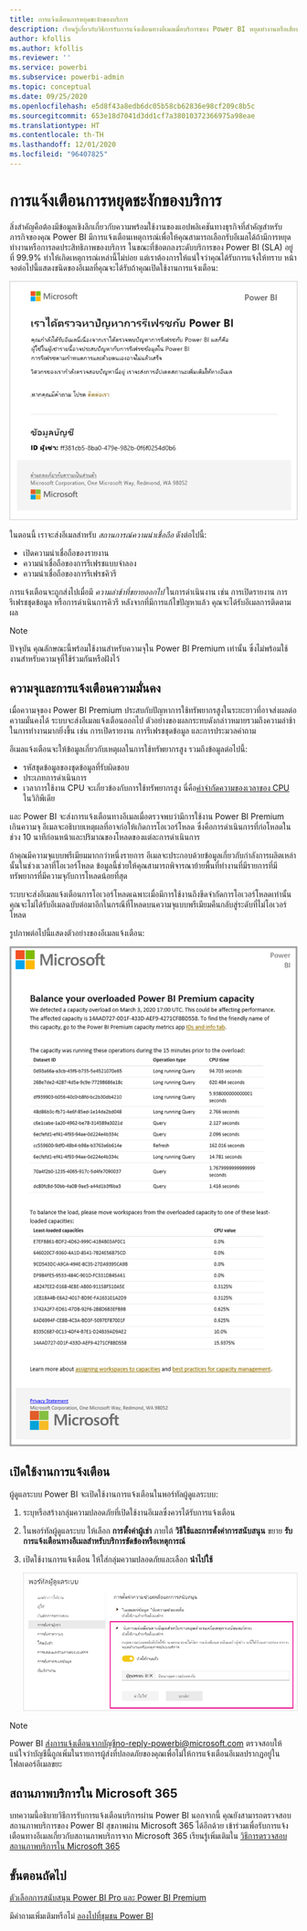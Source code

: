 ```yaml
---
title: การแจ้งเตือนการหยุดชะงักของบริการ
description: เรียนรู้เกี่ยวกับวิธีการรับการแจ้งเตือนทางอีเมลเมื่อบริการของ Power BI หยุดทำงานหรือเสียหาย
author: kfollis
ms.author: kfollis
ms.reviewer: ''
ms.service: powerbi
ms.subservice: powerbi-admin
ms.topic: conceptual
ms.date: 09/25/2020
ms.openlocfilehash: e5d8f43a8edb6dc05b58cb62836e98cf209c8b5c
ms.sourcegitcommit: 653e18d7041d3dd1cf7a38010372366975a98eae
ms.translationtype: HT
ms.contentlocale: th-TH
ms.lasthandoff: 12/01/2020
ms.locfileid: "96407825"
---
```

# <a name="service-interruption-notifications"></a>การแจ้งเตือนการหยุดชะงักของบริการ

สิ่งสำคัญคือต้องมีข้อมูลเชิงลึกเกี่ยวกับความพร้อมใช้งานของแอปพลิเคชันทางธุรกิจที่สำคัญสำหรับภารกิจของคุณ Power BI มีการแจ้งเตือนเหตุการณ์เพื่อให้คุณสามารถเลือกรับอีเมลได้ถ้ามีการหยุดทำงานหรือการลดประสิทธิภาพของบริการ ในขณะที่ข้อตกลงระดับบริการของ Power BI (SLA) อยู่ที่ 99.9% ทำให้เกิดเหตุการณ์เหล่านี้ไม่บ่อย แต่เราต้องการให้แน่ใจว่าคุณได้รับการแจ้งให้ทราบ หน้าจอต่อไปนี้แสดงชนิดของอีเมลที่คุณจะได้รับถ้าคุณเปิดใช้งานการแจ้งเตือน:

![รีเฟรชอีเมลแจ้งเตือน](media/service-interruption-notifications/refresh-notification-email.png)

ในตอนนี้ เราจะส่งอีเมลสำหรับ _สถานการณ์ความน่าเชื่อถือ_ ดังต่อไปนี้:

- เปิดความน่าเชื่อถือของรายงาน
- ความน่าเชื่อถือของการรีเฟรชแบบจำลอง
- ความน่าเชื่อถือของการรีเฟรชคิวรี

การแจ้งเตือนจะถูกส่งไปเมื่อมี _ความล่าช้าที่ขยายออกไป_ ในการดำเนินงาน เช่น การเปิดรายงาน การรีเฟรชชุดข้อมูล หรือการดำเนินการคิวรี หลังจากที่มีการแก้ไขปัญหาแล้ว คุณจะได้รับอีเมลการติดตามผล

> [!NOTE]
> ปัจจุบัน คุณลักษณะนี้พร้อมใช้งานสำหรับความจุใน Power BI Premium เท่านั้น ซึ่งไม่พร้อมใช้งานสำหรับความจุที่ใช้ร่วมกันหรือฝังไว้

## <a name="capacity-and-reliability-notifications"></a>ความจุและการแจ้งเตือนความมั่นคง

เมื่อความจุของ Power BI Premium ประสบกับปัญหาการใช้ทรัพยากรสูงในระยะยาวที่อาจส่งผลต่อความมั่นคงได้ ระบบจะส่งอีเมลแจ้งเตือนออกไป ตัวอย่างของผลกระทบดังกล่าวหมายรวมถึงความล่าช้าในการทำงานมากยิ่งขึ้น เช่น การเปิดรายงาน การรีเฟรชชุดข้อมูล และการประมวลคำถาม 

อีเมลแจ้งเตือนจะให้ข้อมูลเกี่ยวกับเหตุผลในการใช้ทรัพยากรสูง รวมถึงข้อมูลต่อไปนี้:

* รหัสชุดข้อมูลของชุดข้อมูลที่รับผิดชอบ
* ประเภทการดำเนินการ
* เวลาการใช้งาน CPU จะเกี่ยวข้องกับการใช้ทรัพยากรสูง นี่คือ[คำจำกัดความของเวลาของ CPU ](https://wikipedia.org/wiki/CPU_time) ในวิกิพีเดีย

และ Power BI จะส่งการแจ้งเตือนทางอีเมลเมื่อตรวจพบว่ามีการใช้งาน Power BI Premium เกินความจุ อีเมลจะอธิบายเหตุผลที่อาจก่อให้เกิดการโอเวอร์โหลด ซึ่งคือการดำเนินการที่ก่อโหลดในช่วง 10 นาทีก่อนหน้าและปริมาณของโหลดของแต่ละการดำเนินการ

ถ้าคุณมีความจุแบบพรีเมียมมากกว่าหนึ่งรายการ อีเมลจะประกอบด้วยข้อมูลเกี่ยวกับกำลังการผลิตเหล่านั้นในช่วงเวลาที่โอเวอร์โหลด ข้อมูลนี้ช่วยให้คุณสามารถพิจารณาย้ายพื้นที่ทำงานที่มีรายการที่มีทรัพยากรที่มีความจุกับการโหลดน้อยที่สุด

ระบบจะส่งอีเมลแจ้งเตือนการโอเวอร์โหลดเฉพาะเมื่อมีการใช้งานถึงขีดจำกัดการโอเวอร์โหลดเท่านั้น คุณจะไม่ได้รับอีเมลฉบับต่อมาอีกในกรณีที่โหลดบนความจุแบบพรีเมียมคืนกลับสู่ระดับที่ไม่โอเวอร์โหลด

รูปภาพต่อไปนี้แสดงตัวอย่างของอีเมลแจ้งเตือน:

![อีเมลแจ้งเตือนความจุโอเวอร์โหลด](media/service-interruption-notifications/refresh-notification-email-2.png)


## <a name="enable-notifications"></a>เปิดใช้งานการแจ้งเตือน

ผู้ดูแลระบบ Power BI จะเปิดใช้งานการแจ้งเตือนในพอร์ทัลผู้ดูแลระบบ:

1. ระบุหรือสร้างกลุ่มความปลอดภัยที่เปิดใช้งานอีเมลซึ่งควรได้รับการแจ้งเตือน

1. ในพอร์ทัลผู้ดูแลระบบ ให้เลือก **การตั้งค่าผู้เช่า** ภายใต้ **วิธีใช้และการตั้งค่าการสนับสนุน** ขยาย **รับการแจ้งเตือนทางอีเมลสำหรับบริการขัดข้องหรือเหตุการณ์**

1. เปิดใช้งานการแจ้งเตือน ให้ใส่กลุ่มความปลอดภัยและเลือก **นำไปใช้**

    ![เปิดใช้งานการแจ้งเตือนบริการ](media/service-interruption-notifications/enable-notifications.png)

> [!NOTE]
> Power BI ส่งการแจ้งเตือนจากบัญชีno-reply-powerbi@microsoft.com ตรวจสอบให้แน่ใจว่าบัญชีนี้ถูกเพิ่มในรายการผู้ส่งที่ปลอดภัยของคุณเพื่อไม่ให้การแจ้งเตือนอีเมลปรากฏอยู่ในโฟลเดอร์อีเมลขยะ

## <a name="service-health-in-microsoft-365"></a>สถานภาพบริการใน Microsoft 365

บทความนี้อธิบายวิธีการรับการแจ้งเตือนบริการผ่าน Power BI นอกจากนี้ คุณยังสามารถตรวจสอบสถานภาพบริการของ Power BI สุขภาพผ่าน Microsoft 365 ได้อีกด้วย เข้าร่วมเพื่อรับการแจ้งเตือนทางอีเมลเกี่ยวกับสถานภาพบริการจาก Microsoft 365 เรียนรู้เพิ่มเติมใน [วิธีการตรวจสอบสถานภาพบริการใน Microsoft 365](/microsoft-365/enterprise/view-service-health)

## <a name="next-steps"></a>ขั้นตอนถัดไป

[ตัวเลือกการสนับสนุน Power BI Pro และ Power BI Premium](service-support-options.md)

มีคำถามเพิ่มเติมหรือไม่ [ลองไปที่ชุมชน Power BI](https://community.powerbi.com/)